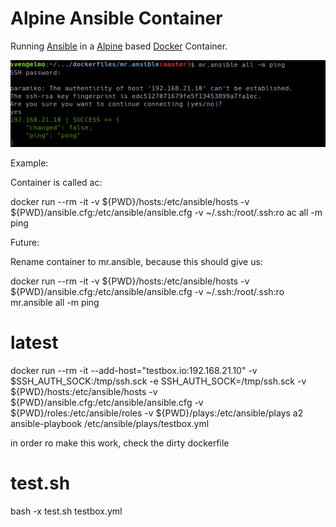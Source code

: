 # Alpine Ansible Container

Running [Ansible](https://www.ansible.com/) in a [Alpine](http://www.alpinelinux.org/) based [Docker](https://www.docker.com/) Container.


![mr.ansible](docs/static/ansiblefunc.png "Shows example or mr.ansible in action")

Example:

Container is called ac:

docker run --rm -it -v ${PWD}/hosts:/etc/ansible/hosts -v ${PWD}/ansible.cfg:/etc/ansible/ansible.cfg -v ~/.ssh:/root/.ssh:ro ac all -m ping

Future:

Rename container to mr.ansible, because this should give us:

docker run --rm -it -v ${PWD}/hosts:/etc/ansible/hosts -v ${PWD}/ansible.cfg:/etc/ansible/ansible.cfg -v ~/.ssh:/root/.ssh:ro mr.ansible all -m ping


# latest
docker run --rm -it --add-host="testbox.io:192.168.21.10" -v $SSH_AUTH_SOCK:/tmp/ssh.sck -e SSH_AUTH_SOCK=/tmp/ssh.sck -v ${PWD}/hosts:/etc/ansible/hosts -v ${PWD}/ansible.cfg:/etc/ansible/ansible.cfg -v ${PWD}/roles:/etc/ansible/roles -v ${PWD}/plays:/etc/ansible/plays a2 ansible-playbook /etc/ansible/plays/testbox.yml

in order ro make this work, check the dirty dockerfile

# test.sh
bash -x test.sh testbox.yml
